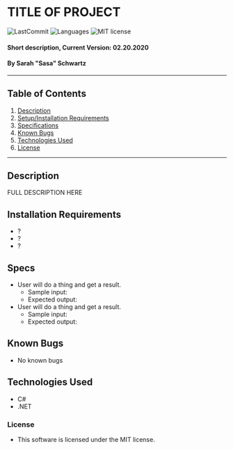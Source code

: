 # TITLE OF PROJECT

![LastCommit](https://img.shields.io/github/last-commit/seschwartz8/ProjectName)
![Languages](https://img.shields.io/github/languages/top/seschwartz8/ProjectName)
![MIT license](https://img.shields.io/badge/License-MIT-orange.svg)

#### Short description, Current Version: 02.20.2020

#### By Sarah "Sasa" Schwartz

---
## Table of Contents
1. [Description](#description)
2. [Setup/Installation Requirements](#installation-requirements)
3. [Specifications](#specs)
4. [Known Bugs](#known-bugs)
5. [Technologies Used](#technologies-used)
6. [License](#license)
---

## Description

FULL DESCRIPTION HERE

## Installation Requirements

- ?
- ?
- ?

## Specs

- User will do a thing and get a result.
  - Sample input:
  - Expected output:
- User will do a thing and get a result.
  - Sample input:
  - Expected output:

## Known Bugs

- No known bugs

## Technologies Used

- C#
- .NET

### License

- This software is licensed under the MIT license.
